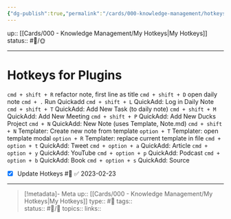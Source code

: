 ```yaml
---
{"dg-publish":true,"permalink":"/cards/000-knowledge-management/hotkeys-for-plugins/"}
---
```


up:: [[Cards/000 - Knowledge Management/My Hotkeys\|My Hotkeys]]
status:: #📝/🌞

---

# Hotkeys for Plugins

`cmd + shift + R` refactor note, first line as title
`cmd + shift + D` open daily note
`cmd + .` Run Quickadd
`cmd + shift + L` QuickAdd: Log in Daily Note
`cmd + shift + T` QuickAdd: Add New Task (to daily note)
`cmd + shift + M` QuickAdd: Add New Meeting
`cmd + shift + P` QuickAdd: Add New Ducks Project
`cmd + N` QuickAdd: New Note (uses Template, Note.md)
`cmd + shift + N` Templater: Create new note from template
`option + T` Templater: open template modal 
`option + R` Templater: replace current template in file
`cmd + option + t` QuickAdd: Tweet
`cmd + option + a` QuickAdd: Article
`cmd + option + y` QuickAdd: YouTube
`cmd + option + p` QuickAdd: Podcast
`cmd + option + b` QuickAdd: Book
`cmd + option + s` QuickAdd: Source

- [x] Update Hotkeys #🧠 ✅ 2023-02-23

---

> [!metadata]- Meta
> up:: [[Cards/000 - Knowledge Management/My Hotkeys\|My Hotkeys]]
> type:: #📝 
> tags::  
> status:: #📝/🌿 
> topics:: 
> links:: 
